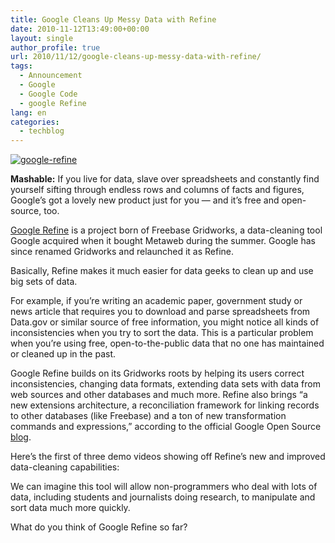 ```yaml
---
title: Google Cleans Up Messy Data with Refine
date: 2010-11-12T13:49:00+00:00
layout: single
author_profile: true
url: 2010/11/12/google-cleans-up-messy-data-with-refine/
tags:
  - Announcement
  - Google
  - Google Code
  - google Refine
lang: en
categories: 
  - techblog
---
```

[![google-refine](http://lh5.ggpht.com/_vaUVXcmC3OI/TN0-6TtudyI/AAAAAAAADI4/txCOtwgxJHk/google-refine_thumb%5B1%5D.jpg?imgmax=800 "google-refine")](http://lh6.ggpht.com/_vaUVXcmC3OI/TN0-5BsMOOI/AAAAAAAADI0/_bj6ntD3h14/s1600-h/google-refine%5B3%5D.jpg)

**Mashable:** If you live for data, slave over spreadsheets and constantly find yourself sifting through endless rows and columns of facts and figures, Google’s got a lovely new product just for you — and it’s free and open-source, too.

[Google Refine](http://code.google.com/p/google-refine/) is a project born of Freebase Gridworks, a data-cleaning tool Google acquired when it bought Metaweb during the summer. Google has since renamed Gridworks and relaunched it as Refine.

Basically, Refine makes it much easier for data geeks to clean up and use big sets of data.

For example, if you’re writing an academic paper, government study or news article that requires you to download and parse spreadsheets from Data.gov or similar source of free information, you might notice all kinds of inconsistencies when you try to sort the data. This is a particular problem when you’re using free, open-to-the-public data that no one has maintained or cleaned up in the past.

Google Refine builds on its Gridworks roots by helping its users correct inconsistencies, changing data formats, extending data sets with data from web sources and other databases and much more. Refine also brings “a new extensions architecture, a reconciliation framework for linking records to other databases (like Freebase) and a ton of new transformation commands and expressions,” according to the official Google Open Source [blog](http://google-opensource.blogspot.com/2010/11/announcing-google-refine-20-power-tool.html).

Here’s the first of three demo videos showing off Refine’s new and improved data-cleaning capabilities:

We can imagine this tool will allow non-programmers who deal with lots of data, including students and journalists doing research, to manipulate and sort data much more quickly.

What do you think of Google Refine so far?